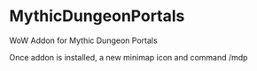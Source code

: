# MythicDungeonPortals
WoW Addon for Mythic Dungeon Portals 

Once addon is installed, a new minimap icon and command /mdp

